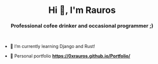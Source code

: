 <h1 align="center">Hi 👋, I'm Rauros</h1>
<h3 align="center">Professional cofee drinker and occasional programmer ;)</h3>

<br>

- 🔭 I’m currently learning Django and Rust!

- 📰 Personal portfolio **https://0xrauros.github.io/Portfolio/**

<br>



<p align="left">
</p>





